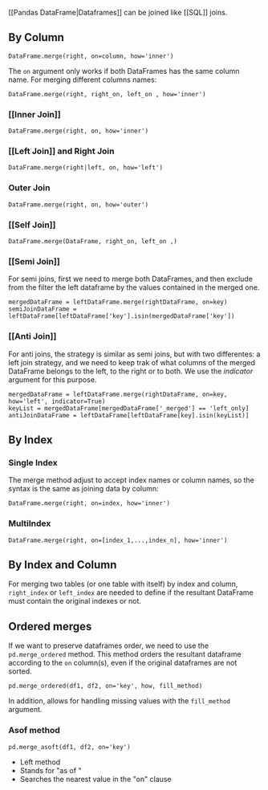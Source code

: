[[Pandas DataFrame|Dataframes]] can be joined like [[SQL]] joins. 

## By Column

```
DataFrame.merge(right, on=column, how='inner')
```

The `on` argument only works if both DataFrames has the same column name. For merging different columns names:

```
DataFrame.merge(right, right_on, left_on , how='inner')
```

### [[Inner Join]]

```
DataFrame.merge(right, on, how='inner')
```

### [[Left Join]] and Right Join

```
DataFrame.merge(right|left, on, how='left')
```

### Outer Join

```
DataFrame.merge(right, on, how='outer')
```

### [[Self Join]]

```
DataFrame.merge(DataFrame, right_on, left_on ,)
```

### [[Semi Join]]

For semi joins, first we need to merge both DataFrames, and then exclude from the filter the left dataframe by the values contained in the merged one.

```
mergedDataFrame = leftDataFrame.merge(rightDataFrame, on=key)
semiJoinDataFrame = leftDataFrame[leftDataFrame['key'].isin(mergedDataFrame['key'])
```

### [[Anti Join]]

For anti joins, the strategy is similar as semi joins, but with two differentes: a left join strategy, and we need to keep trak of what columns of the merged DataFrame belongs to the left, to the right or to both. We use the *indicator* argument for this purpose.
```
mergedDataFrame = leftDataFrame.merge(rightDataFrame, on=key, how='left', indicator=True)
keyList = mergedDataFrame[mergedDataFrame['_merged'] == 'left_only]
antiJoinDataFrame = leftDataFrame[leftDataFrame[key].isin(keyList)]

```
## By Index

### Single Index 

The merge method adjust to accept index names or column names, so the syntax is the same as joining data by column:

```
DataFrame.merge(right, on=index, how='inner')
```

### MultiIndex
```
DataFrame.merge(right, on=[index_1,...,index_n], how='inner')
```

## By Index and Column 

For merging two tables (or one table with itself) by index and column, `right_index` or `left_index` are needed to define if the resultant DataFrame must contain the original indexes or not.

## Ordered merges 

If we want to preserve dataframes order, we need to use the `pd.merge_ordered` method. This method orders the resultant dataframe according to the `on` column(s), even if the original dataframes are not sorted. 

```
pd.merge_ordered(df1, df2, on='key', how, fill_method)
```

In addition, allows for handling missing values with the `fill_method` argument.

### Asof method
```
pd.merge_asoft(df1, df2, on='key')
```
+ Left method 
+ Stands for "as of "
+ Searches the nearest value in the "on" clause 